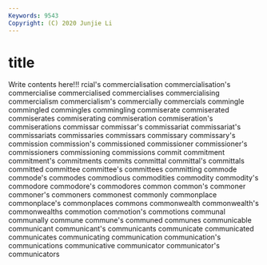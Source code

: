 ```yaml
---
Keywords: 9543
Copyright: (C) 2020 Junjie Li
---
```


# title

Write contents here!!!
rcial's 
commercialisation 
commercialisation's 
commercialise
commercialised 
commercialises 
commercialising 
commercialism 
commercialism's 
commercially 
commercials 
commingle 
commingled 
commingles
commingling 
commiserate 
commiserated 
commiserates 
commiserating 
commiseration 
commiseration's 
commiserations 
commissar 
commissar's
commissariat 
commissariat's 
commissariats 
commissaries 
commissars 
commissary 
commissary's 
commission 
commission's 
commissioned
commissioner 
commissioner's 
commissioners 
commissioning 
commissions 
commit 
commitment 
commitment's 
commitments 
commits
committal 
committal's 
committals 
committed 
committee 
committee's 
committees 
committing 
commode 
commode's
commodes 
commodious 
commodities 
commodity 
commodity's 
commodore 
commodore's 
commodores 
common 
common's
commoner 
commoner's 
commoners 
commonest 
commonly 
commonplace 
commonplace's 
commonplaces 
commons 
commonwealth
commonwealth's 
commonwealths 
commotion 
commotion's 
commotions 
communal 
communally 
commune 
commune's 
communed
communes 
communicable 
communicant 
communicant's 
communicants 
communicate 
communicated 
communicates 
communicating 
communication
communication's 
communications 
communicative 
communicator 
communicator's 
communicators 
